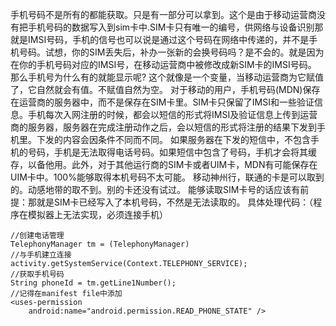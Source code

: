 手机号码不是所有的都能获取。只是有一部分可以拿到。这个是由于移动运营商没有把手机号码的数据写入到sim卡中.SIM卡只有唯一的编号，供网络与设备识别那就是IMSI号码，手机的信号也可以说是通过这个号码在网络中传递的，并不是手机号码。试想，你的SIM丢失后，补办一张新的会换号码吗？是不会的。就是因为在你的手机号码对应的IMSI号，在移动运营商中被修改成新SIM卡的IMSI号码。
那么手机号为什么有的就能显示呢?
这个就像是一个变量，当移动运营商为它赋值了，它自然就会有值。不赋值自然为空。
对于移动的用户，手机号码(MDN)保存在运营商的服务器中，而不是保存在SIM卡里。SIM卡只保留了IMSI和一些验证信息。手机每次入网注册的时候，都会以短信的形式将IMSI及验证信息上传到运营商的服务器，服务器在完成注册动作之后，会以短信的形式将注册的结果下发到手机里。下发的内容会因条件不同而不同。
如果服务器在下发的短信中，不包含手机的号码，手机是无法取得电话号码。如果短信中包含了号码，手机才会将其缓存，以备他用。此外，对于其他运行商的SIM卡或者UIM卡，MDN有可能保存在UIM卡中。100%能够取得本机号码不太可能。
移动神州行，联通的卡是可以取到的。动感地带的取不到。别的卡还没有试过。
能够读取SIM卡号的话应该有前提：那就是SIM卡已经写入了本机号码，不然是无法读取的。
具体处理代码：（程序在模拟器上无法实现，必须连接手机）
```  
//创建电话管理
TelephonyManager tm = (TelephonyManager)
//与手机建立连接
activity.getSystemService(Context.TELEPHONY_SERVICE);
//获取手机号码
String phoneId = tm.getLine1Number();
//记得在manifest file中添加
<uses-permission
	android:name="android.permission.READ_PHONE_STATE" />
```